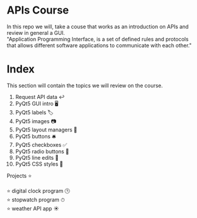 # **APIs Course**
In this repo we will, take a couse that works as an introduction on APIs and review in general a GUI.<br/>
"Application Programming Interface, is a set of defined rules and protocols that allows different software applications to communicate with each other."

# Index
This section will contain the topics we will review on the course.<br/>
1. Request API data ↩️<br/>
2. PyQt5 GUI intro 🖥️<br/>
3. PyQt5 labels 🏷️<br/>
4. PyQt5 images 📷<br/>
5. PyQt5 layout managers 🧲<br/>
6. PyQt5 buttons 🛎️<br/>
7. PyQt5 checkboxes ✅<br/>
8. PyQt5 radio buttons 🔘<br/>
9. PyQt5 line edits 💬<br/>
10. PyQt5 CSS styles 🎨<br/>

Projects ⭐ <br/><br/>
⭐ digital clock program 🕒<br/>
⭐ stopwatch program ⏱<br/>
⭐ weather API app ☀️<br/>